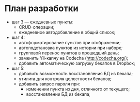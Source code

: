 # План разработки

* шаг 3 &mdash; ежедневные пункты:
	* CRUD-операции;
	* ежедневное автодобавление в общий список;
* шаг 4:
	* автоформатирование пунктов при отображении;
	* автоподстановка пунктов из истории при наборе;
	* групповой перенос пунктов в прошедший день;
	* заменить Yii-капчу на Codecha (http://codecha.org/);
	* добавить автоматическую загрузку бекапов в Dropbox;
* шаг 5:
	* добавить возможность восстановления БД из бекапа;
	* утилита для контроля целостности бекапов;
	* добавить запрос пароля при:
		* изменении пункта из дня, отличного от текущего;
		* восстановлении БД из бекапа;

